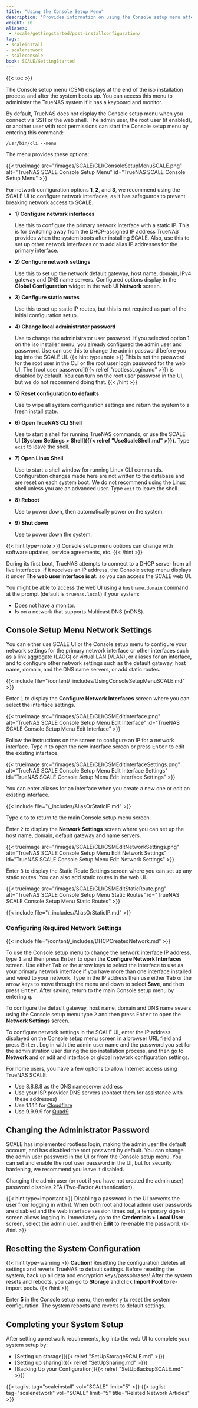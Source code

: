 ```yaml
---
title: "Using the Console Setup Menu"
description: "Provides information on using the Console setup menu after installing TrueNAS SCALE from the iso file to configure network settings."
weight: 20
aliases:
 - /scale/gettingstarted/post-installconfiguration/
tags:
- scaleinstall
- scalenetwork
- scaleconsole
book: SCALE/GettingStarted
---
```


{{< toc >}}

The Console setup menu (CSM) displays at the end of the <file>iso </file> installation process and after the system boots up.
You can access this menu to administer the TrueNAS system if it has a keyboard and monitor.

By default, TrueNAS does not display the Console setup menu when you connect via SSH or the web shell. 
The admin user, the root user (if enabled), or another user with root permissions can start the Console setup menu by entering this command:

`/usr/bin/cli --menu`  

The menu provides these options:

{{< trueimage src="/images/SCALE/CLI/ConsoleSetupMenuSCALE.png" alt="TrueNAS SCALE Console Setup Menu" id="TrueNAS SCALE Console Setup Menu" >}}

For network configuration options **1**, **2**, and **3**, we recommend using the SCALE UI to configure network interfaces, as it has safeguards to prevent breaking network access to SCALE.

* **1) Configure network interfaces** 

  Use this to configure the primary network interface with a static IP. This is for switching away from the DHCP-assigned IP address TrueNAS provides when the system boots after installing SCALE.
  Also, use this to set up other network interfaces or to add alias IP addresses for the primary interface.

* **2) Configure network settings** 
  
  Use this to set up the network default gateway, host name, domain, IPv4 gateway and DNS name servers.
  Configured options display in the **Global Configuration** widget in the web UI **Network** screen. 

* **3) Configure static routes** 
  
  Use this to set up static IP routes, but this is not required as part of the initial configuration setup.

* **4) Change local administrator password** 
  
  Use to change the administrator user password.
  If you selected option 1 on the iso installer menu, you already configured the admin user and password. 
  Use can use this to change the admin password before you log into the SCALE UI.
  {{< hint type=note >}}
  This is not the password for the root user in the CLI or the root user login password for the web UI.
  The [root user password]({{< relref "rootlessLogin.md" >}}) is disabled by default. You can turn on the root user password in the UI, but we do not recommend doing that.
  {{< /hint >}}

* **5) Reset configuration to defaults** 
  
  Use to wipe all system configuration settings and return the system to a fresh install state.

* **6) Open TrueNAS CLI Shell** 

  Use to start a shell for running TrueNAS commands, or use the SCALE UI **[System Settings > Shell]({{< relref "UseScaleShell.md" >}})**. 
  Type `exit` to leave the shell.

* **7) Open Linux Shell** 
  
  Use to start a shell window for running Linux CLI commands. 
  Configuration changes made here are not written to the database and are reset on each system boot.
  We do not recommend using the Linux shell unless you are an advanced user. Type `exit` to leave the shell.

* **8) Reboot** 

  Use to power down, then automatically power on the system.

* **9) Shut down** 

  Use to power down the system.

{{< hint type=note >}}
Console setup menu options can change with software updates, service agreements, etc.
{{< /hint >}}

During its first boot, TrueNAS attempts to connect to a DHCP server from all live interfaces.
If it receives an IP address, the Console setup menu displays it under **The web user interface is at:** so you can access the SCALE web UI.

You might be able to access the web UI using a `hostname.domain` command at the prompt (default is `truenas.local`) if your system:

* Does not have a monitor.
* Is on a network that supports Multicast DNS (mDNS).

## Console Setup Menu Network Settings

You can either use SCALE UI or the Console setup menu to configure your network settings for the primary network interface or other interfaces such as a link aggregate (LAGG) or virtual LAN (VLAN), or aliases for an interface, and to configure other network settings such as the default gateway, host name, domain, and the DNS name servers, or add static routes. 

{{< include file="/content/_includes/UsingConsoleSetupMenuSCALE.md" >}}

Enter <kbd>1</kbd> to display the **Configure Network Interfaces** screen where you can select the interface settings. 

{{< trueimage src="/images/SCALE/CLI/CSMEditInterface.png" alt="TrueNAS SCALE Console Setup Menu Edit Interface" id="TrueNAS SCALE Console Setup Menu Edit Interface" >}}

Follow the instructions on the screen to configure an IP for a network interface. 
Type <kbd>n</kbd> to open the new interface screen or press <kbd>Enter</kbd> to edit the existing interface.

{{< trueimage src="/images/SCALE/CLI/CSMEditInterfaceSettings.png" alt="TrueNAS SCALE Console Setup Menu Edit Interface Settings" id="TrueNAS SCALE Console Setup Menu Edit Interface Settings" >}}

You can enter aliases for an interface when you create a new one or edit an existing interface.

{{< include file="/_includes/AliasOrStaticIP.md" >}}

Type <kbd>q</kbd> to to return to the main Console setup menu screen. 

Enter <kbd>2</kbd> to display the **Network Settings** screen where you can set up the host name, domain, default gateway and name servers.

{{< trueimage src="/images/SCALE/CLI/CSMEditNetworkSettings.png" alt="TrueNAS SCALE Console Setup Menu Edit Network Settings" id="TrueNAS SCALE Console Setup Menu Edit Network Settings" >}}

Enter <kbd>3</kbd> to display the Static Route Settings screen where you can set up any static routes. You can also add static routes in the web UI.

{{< trueimage src="/images/SCALE/CLI/CSMEditStaticRoute.png" alt="TrueNAS SCALE Console Setup Menu Static Routes" id="TrueNAS SCALE Console Setup Menu Static Routes" >}}

{{< include file="/_includes/AliasOrStaticIP.md" >}}

### Configuring Required Network Settings 

{{< include file="/content/_includes/DHCPCreatedNetwork.md" >}}

To use the Console setup menu to change the network interface IP address, type <kbd>1</kbd> and then press <kbd>Enter</kbd> to open the **Configure Network Interfaces** screen. 
Use either <kbd>Tab</kbd> or the arrow keys to select the interface to use as your primary network interface if you have more than one interface installed and wired to your network. 
Type in the IP address then use either <kbd>Tab</kbd> or the arrow keys to move through the menu and down to select **Save**, and then press <kbd>Enter</kbd>. 
After saving, return to the main Console setup menu by entering <kbd>q</kbd>. 

To configure the default gateway, host name, domain and DNS name severs using the Console setup menu type <kbd>2</kbd> and then press <kbd>Enter</kbd> to open the **Network Settings** screen. 

To configure network settings in the SCALE UI, enter the IP address displayed on the Console setup menu screen in a browser URL field and press <kbd>Enter</kbd>. 
Log in with the admin user name and the password you set for the administration user during the <file>iso</file> installation process, and then go to **Network** and or edit and interface or global network configuration settings. 

For home users, you have a few options to allow Internet access using TrueNAS SCALE:
* Use 8.8.8.8 as the DNS nameserver address
* Use your ISP provider DNS servers (contact them for assistance with these addresses)
* Use 1.1.1.1 for [Cloudflare](https://www.cloudflare.com/)
* Use 9.9.9.9 for [Quad9](https://www.quad9.net/)

## Changing the Administrator Password

SCALE has implemented rootless login, making the admin user the default account, and has disabled the root password by default. 
You can change the admin user password in the UI or from the Console setup menu.
You can set and enable the root user password in the UI, but for security hardening, we recommend you leave it disabled.

Changing the admin user (or root if you have not created the admin user) password disables 2FA (Two-Factor Authentication).

{{< hint type=important >}}
Disabling a password in the UI prevents the user from logging in with it. When both root and local admin user passwords are disabled and the web interface session times out, a temporary sign-in screen allows logging in.
Immediately go to the **Credentials > Local User** screen, select the admin user, and then **Edit** to re-enable the password.
{{< /hint >}}

## Resetting the System Configuration
{{< hint type=warning >}}
**Caution!**
Resetting the configuration deletes all settings and reverts TrueNAS to default settings. Before resetting the system, back up all data and encryption keys/passphrases! 
After the system resets and reboots, you can go to **Storage** and click **Import Pool** to re-import pools.
{{< /hint >}}

Enter **5** in the Console setup menu, then enter <kbd>y</kbd> to reset the system configuration. The system reboots and reverts to default settings.

## Completing your System Setup

After setting up network requirements, log into the web UI to complete your system setup by:
* [Setting up storage]({{< relref "SetUpStorageSCALE.md" >}})
* [Setting up sharing]({{< relref "SetUpSharing.md" >}})
* [Backing Up your Configuration]({{< relref "SetUpBackupSCALE.md" >}})

{{< taglist tag="scaleinstall" vol="SCALE" limit="5" >}}
{{< taglist tag="scalenetwork" vol="SCALE" limit="5" title="Related Network Articles" >}}
